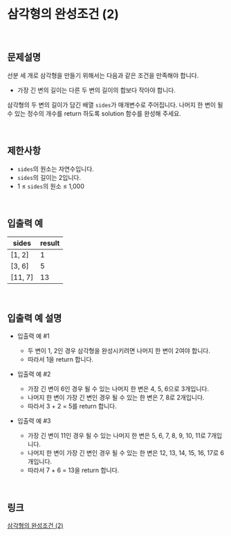 # 삼각형의 완성조건 (2)

<br>

## 문제설명
선분 세 개로 삼각형을 만들기 위해서는 다음과 같은 조건을 만족해야 합니다.

- 가장 긴 변의 길이는 다른 두 변의 길이의 합보다 작아야 합니다.

삼각형의 두 변의 길이가 담긴 배열 `sides`가 매개변수로 주어집니다. 나머지 한 변이 될 수 있는 정수의 개수를 return 하도록 solution 함수를 완성해 주세요.

<br>

## 제한사항
- `sides`의 원소는 자연수입니다.
- `sides`의 길이는 2입니다.
- 1 ≤ `sides`의 원소 ≤ 1,000

<br>

## 입출력 예
| sides | result |
|---|---|
| [1, 2] | 1 |
| [3, 6] | 5 |
| [11, 7] | 13 |

<br>

## 입출력 예 설명
- 입출력 예 #1
    - 두 변이 1, 2인 경우 삼각형을 완성시키려면 나머지 한 변이 2여야 합니다.
    - 따라서 1을 return 합니다.

- 입출력 예 #2
    - 가장 긴 변이 6인 경우 될 수 있는 나머지 한 변은 4, 5, 6으로 3개입니다.
    - 나머지 한 변이 가장 긴 변인 경우 될 수 있는 한 변은 7, 8로 2개입니다.
    - 따라서 3 + 2 = 5를 return 합니다.

- 입출력 예 #3
    - 가장 긴 변이 11인 경우 될 수 있는 나머지 한 변은 5, 6, 7, 8, 9, 10, 11로 7개입니다.
    - 나머지 한 변이 가장 긴 변인 경우 될 수 있는 한 변은 12, 13, 14, 15, 16, 17로 6개입니다.
    - 따라서 7 + 6 = 13을 return 합니다.

<br>

## 링크
[삼각형의 완성조건 (2)](https://school.programmers.co.kr/learn/courses/30/lessons/120868)
